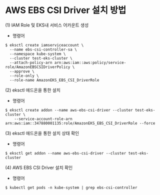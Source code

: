 # AWS EBS CSI Driver 설치 방법

(1) IAM Role 및 EKS내 서비스 어카운트 생성
* 명령어
```
$ eksctl create iamserviceaccount \
  --name ebs-csi-controller-sa \
  --namespace kube-system \
  --cluster test-eks-cluster \
  --attach-policy-arn arn:aws:iam::aws:policy/service-role/AmazonEBSCSIDriverPolicy \
  --approve \
  --role-only \
  --role-name AmazonEKS_EBS_CSI_DriverRole
```

(2) eksctl 애드온을 통한 설치
* 명령어
```
$ eksctl create addon --name aws-ebs-csi-driver --cluster test-eks-cluster \
    --service-account-role-arn arn:aws:iam::347880001135:role/AmazonEKS_EBS_CSI_DriverRole --force
```

(3) eksctl 애드온을 통한 설치 상태 확인
* 명령어
```
$ eksctl get addon --name aws-ebs-csi-driver --cluster test-eks-cluster
```

(4) AWS EBS CSI Driver 설치 확인
* 명령어
```
$ kubectl get pods -n kube-system | grep ebs-csi-controller
```